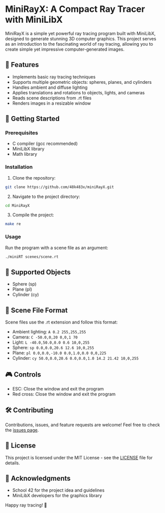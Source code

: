# MiniRayX: A Compact Ray Tracer with MiniLibX

MiniRayX is a simple yet powerful ray tracing program built with MiniLibX, designed to generate stunning 3D computer graphics. This project serves as an introduction to the fascinating world of ray tracing, allowing you to create simple yet impressive computer-generated images.

## 🌟 Features

- Implements basic ray tracing techniques
- Supports multiple geometric objects: spheres, planes, and cylinders
- Handles ambient and diffuse lighting
- Applies translations and rotations to objects, lights, and cameras
- Reads scene descriptions from .rt files
- Renders images in a resizable window

## 🚀 Getting Started

### Prerequisites

- C compiler (gcc recommended)
- MiniLibX library
- Math library

### Installation

1. Clone the repository:
```bash
git clone https://github.com/48k483x/miniRayX.git
```
2. Navigate to the project directory:
```bash
cd MiniRayX
```
3. Compile the project:
```bash
make re
```
### Usage

Run the program with a scene file as an argument:
```bash
./miniRT scenes/scene.rt
```
## 📐 Supported Objects

- Sphere (sp)
- Plane (pl)
- Cylinder (cy)

## 🎨 Scene File Format

Scene files use the .rt extension and follow this format:

- Ambient lighting: `A 0.2 255,255,255`
- Camera: `C -50.0,0,20 0,0,1 70`
- Light: `L -40.0,50.0,0.0 0.6 10,0,255`
- Sphere: `sp 0.0,0.0,20.6 12.6 10,0,255`
- Plane: `pl 0.0,0.0,-10.0 0.0,1.0,0.0 0,0,225`
- Cylinder: `cy 50.0,0.0,20.6 0.0,0.0,1.0 14.2 21.42 10,0,255`

## 🎮 Controls

- ESC: Close the window and exit the program
- Red cross: Close the window and exit the program

## 🛠️ Contributing

Contributions, issues, and feature requests are welcome! Feel free to check the [issues page](https://github.com/yourusername/miniRayX/issues).

## 📜 License

This project is licensed under the MIT License - see the [LICENSE](LICENSE) file for details.

## 🙏 Acknowledgments

- School 42 for the project idea and guidelines
- MiniLibX developers for the graphics library

Happy ray tracing! 🌈
